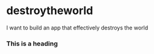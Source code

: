 # destroytheworld
I want to build an app that effectively destroys the world 

### This is a heading
